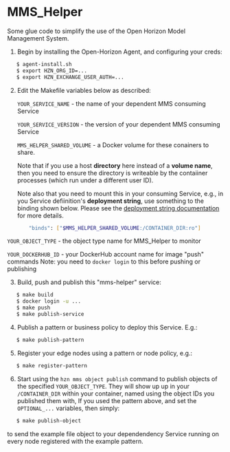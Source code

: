 # MMS_Helper

Some glue code to simplify the use of the Open Horizon Model Management System.

1. Begin by installing the Open-Horizon Agent, and configuring your creds:

``` bash
   $ agent-install.sh
   $ export HZN_ORG_ID=...
   $ export HZN_EXCHANGE_USER_AUTH=...
```

2. Edit the Makefile variables below as described:

   `YOUR_SERVICE_NAME` - the name of your dependent MMS consuming Service

   `YOUR_SERVICE_VERSION` - the version of your dependent MMS consuming Service

   `MMS_HELPER_SHARED_VOLUME`  - a Docker volume for these conainers to share.

     Note that if you use a host **directory** here instead of a **volume name**,
     then you need to ensure the directory is writeable by the contaiiner
     processes (which run under a different user ID).
   
     Note also that you need to mount this in your consuming Service, e.g., in
     you Service defiinition's **deployment string**, use something to the binding
     shown below. Please see the [deployment string documentation](https://github.com/open-horizon/anax/blob/master/docs/deployment_string.md) for more details.
     
``` bash
       "binds": ["$MMS_HELPER_SHARED_VOLUME:/CONTAINER_DIR:ro"]
```

   `YOUR_OBJECT_TYPE` - the object type name for MMS_Helper to monitor

   `YOUR_DOCKERHUB_ID` - your DockerHub account name for image "push" commands
     Note: you need to `docker login` to this before pushing or publishing

3. Build, push and publish this "mms-helper" service:

``` bash
   $ make build
   $ docker login -u ...
   $ make push
   $ make publish-service
```

4. Publish a pattern or business policy to deploy this Service. E.g.:

``` bash
   $ make publish-pattern
```

5. Register your edge nodes using a pattern or node policy, e.g.:

``` bash
   $ make register-pattern
```

6. Start using the `hzn mms object publish` command to publish objects of the specified `YOUR_OBJECT_TYPE`. They will show up up in your `/CONTAINER_DIR` within your container, named using the object IDs you published them with, If you used the pattern above, and set the `OPTIONAL_...` variables, then simply:

``` bash
   $ make publish-object
```

 to send the example file object to your dependendency Service running on
 every node registered with the example pattern.

